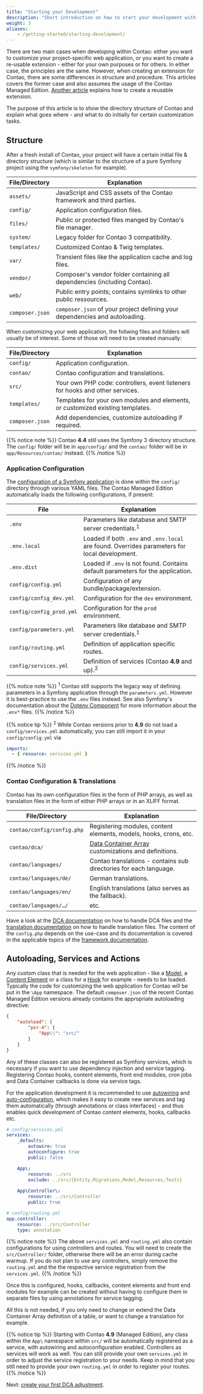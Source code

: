 ```yaml
---
title: "Starting your Development"
description: "Short introduction on how to start your development within Contao."
weight: 3
aliases:
    - /getting-started/starting-development/
---
```



There are two main cases when developing within Contao: either you want to customize
your project-specific web application, or you want to create a re-usable extension -
either for your own purposes or for others. In either case, the principles are the
same. However, when creating an extension for Contao, there are some differences
in structure and procedure. This articles covers the former case and also assumes 
the usage of the Contao Managed Edition. [Another article][1] explains how to create 
a reusable extension.

The purpose of this article is to show the directory structure of Contao and explain
what goes where - and what to do initially for certain customization tasks.


## Structure

After a fresh install of Contao, your project will have a certain initial file &
directory structure (which is similar to the structure of a pure Symfony project
using the `symfony/skeleton` for example).

| File/Directory  | Explanation                                                                 |
| --------------- | --------------------------------------------------------------------------- |
| `assets/`       | JavaScript and CSS assets of the Contao framework and third parties.        |
| `config/`       | Application configuration files.                                            |
| `files/`        | Public or protected files manged by Contao's file manager.                  |
| `system/`       | Legacy folder for Contao 3 compatibility.                                   |
| `templates/`    | Customized Contao & Twig templates.                                         |
| `var/`          | Transient files like the application cache and log files.                   |
| `vendor/`       | Composer's vendor folder containing all dependencies (including Contao).    |
| `web/`          | Public entry points; contains symlinks to other public ressources.          |
| `composer.json` | `composer.json` of your project defining your dependencies and autoloading. |

When customizing your web application, the follwing files and folders will usually
be of interest. Some of those will need to be created manually:

| File/Directory  | Explanation                                                                    |
| --------------- | ------------------------------------------------------------------------------ |
| `config/`       | Application configuration.                                                     |
| `contao/`       | Contao configuration and translations.                                         |
| `src/`          | Your own PHP code: controllers, event listeners for hooks and other services.  |
| `templates/`    | Templates for your own modules and elements, or customized existing templates. |
| `composer.json` | Add dependencies, customize autoloading if required.                           |

{{% notice note %}}
Contao **4.4** still uses the Symfony 3 directory structure. The `config/` folder 
will be in `app/config/` and the `contao/` folder will be in `app/Resources/contao/`
instead.
{{% /notice %}}


### Application Configuration

The [configuration of a Symfony application][11] is done within the `config/` directory
through various YAML files. The Contao Managed Edition automatically loads the following
configurations, if present:

| File                     | Explanation                                                                                   |
| ------------------------ | --------------------------------------------------------------------------------------------- |
| `.env`                   | Parameters like database and SMTP server credentials.<sup>1</sup>                             |
| `.env.local`             | Loaded if both `.env` and `.env.local` are found. Overrides parameters for local development. |
| `.env.dist`              | Loaded if `.env` is not found. Contains default parameters for the application.               |
| `config/config.yml`      | Configuration of any bundle/package/extension.                                                |
| `config/config_dev.yml`  | Configuration for the `dev` environment.                                                      |
| `config/config_prod.yml` | Configuration for the `prod` environment.                                                     |
| `config/parameters.yml`  | Parameters like database and SMTP server credentials.<sup>1</sup>                             |
| `config/routing.yml`     | Definition of application specific routes.                                                    |
| `config/services.yml`    | Definition of services (Contao **4.9** and up).<sup>2</sup>                                   |

{{% notice note %}}
<sup>1</sup> Contao still supports the legacy way of defining parameters in a Symfony
application through the `parameters.yml`. However it is best-practice to use the
`.env` files instead. See also Symfony's documentation about the 
[Dotenv Component](https://symfony.com/doc/current/components/dotenv.html) for more 
information about the `.env*` files.
{{% /notice %}}

{{% notice tip %}}
<sup>2</sup> While Contao versions prior to **4.9** do not load a `config/services.yml` automatically, 
you can still import it in your `config/config.yml` via

```yml
imports:
  - { resource: services.yml }
```
{{% /notice %}}


### Contao Configuration & Translations

Contao has its own configuration files in the form of PHP arrays, as well as translation
files in the form of either PHP arrays or in an XLIFF format.

| File/Directory             | Explanation                                                       |
| -------------------------- | ----------------------------------------------------------------- |
| `contao/config/config.php` | Registering modules, content elements, models, hooks, crons, etc. |
| `contao/dca/`              | [Data Container Array][2] customizations and definitions.         |
| `contao/languages/`        | Contao translations - contains sub directories for each language. |
| `contao/languages/de/`     | German translations.                                              |
| `contao/languages/en/`     | English translations (also serves as the fallback).               |
| `contao/languages/…/`      | etc.                                                              |

Have a look at the [DCA documentation][2] on how to handle DCA files and the [translation documentation][3]
on how to handle translation files. The content of the `config.php` depends on the
use-case and its documentation is covered in the applicable topics of the [framework documentation][4].


## Autoloading, Services and Actions

Any custom class that is needed for the web application - like a [Model][5], a [Content Element][6]
or a class for a [Hook][7] for example - needs to be loaded. Typically
the code for customizing the web application for Contao will be put in the `\App`
namespace. The default `composer.json` of the recent Contao Managed Edition versions
already contains the appropriate autoloading directive:

```json
{
    "autoload": {
        "psr-4": {
            "App\\": "src/"
        }
    }
}
```

Any of these classes can also be registered as Symfony services, which is necessary
if you want to use dependency injection and service tagging. Registering Contao 
hooks, content elements, front end modules, cron jobs and Data Container callbacks
is done via service tags.

For the application development it is recommended to use [autowiring][8] and [auto-configuration][9], 
which makes it easy to create new services and tag them automatically (through annotations
or class interfaces) - and thus enables quick development of Contao content elements, 
hooks, callbacks etc.

```yaml
# config/services.yml
services:
    _defaults:
        autowire: true
        autoconfigure: true
        public: false

    App\:
        resource: ../src
        exclude: ../src/{Entity,Migrations,Model,Resources,Tests}
    
    App\Controller\:
        resource: ../src/Controller
        public: true
```

```yaml
# config/routing.yml
app.controller:
    resource: ../src/Controller
    type: annotation
```

{{% notice note %}}
The above `services.yml` and `routing.yml` also contain configurations for using
controllers and routes. You will need to create the `src/Controller/` folder, otherwise
there will be an error during cache warmup. If you do not plan to use any controllers,
simply remove the `routing.yml` and the the respective service registration from 
the `services.yml`.
{{% /notice %}}

Once this is configured, hooks, callbacks, content elements and front end modules
for example can be created without having to configure them in separate files by 
using annotations for service tagging.

All this is not needed, if you only need to change or extend the Data
Container Array definition of a table, or want to change a translation for
example.

{{% notice tip %}}
Starting with Contao **4.9** (Managed Edition), any class within the `App\` namespace 
within `src/` will be automatically registered as a service, with autowiring and
autoconfiguration enabled. Controllers as services will work as well. You can still 
provide your own `services.yml` in order to adjust the service registration to your 
needs. Keep in mind that you still need to provide your own `routing.yml` in order 
to register your routes.
{{% /notice %}}

Next: [create your first DCA adjustment][12].



[1]: /getting-started/extension/
[2]: /framework/dca/
[3]: /framework/translations/
[4]: /framework/
[5]: /framework/models/
[6]: /framework/content-elements/
[7]: /framework/hooks/
[8]: https://symfony.com/doc/current/service_container/autowiring.html
[9]: https://symfony.com/doc/current/service_container.html#the-autoconfigure-option
[10]: /framework/hooks/#using-annotations
[11]: https://symfony.com/doc/current/configuration.html
[12]: ../dca/
